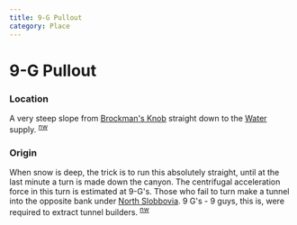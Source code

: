```yaml
---
title: 9-G Pullout
category: Place
---
```

# 9-G Pullout
### Location

A very steep slope from [Brockman's Knob](Brockman's-Knob) straight down to the [Water](Water) supply. <sup>[nw][]</sup>

### Origin

When snow is deep, the trick is to run this absolutely straight, until at the last minute a turn is made down the canyon. The centrifugal acceleration force in this turn is estimated at 9-G's. Those who fail to turn make a tunnel into the opposite bank under [North Slobbovia](North-Slobbovia). 9 G's - 9 guys, this is, were required to extract tunnel builders. <sup>[nw][]</sup>


[nw]: Names-Walt "Meany Names by Walter Little, 1984"
